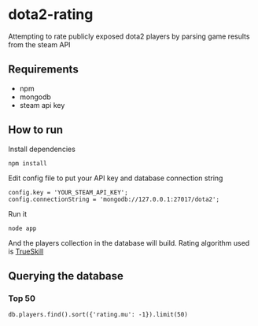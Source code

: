 # dota2-rating

Attempting to rate publicly exposed dota2 players by parsing game results from the steam API

## Requirements
+ npm
+ mongodb
+ steam api key

## How to run
Install dependencies

    npm install

Edit config file to put your API key and database connection string

    config.key = 'YOUR_STEAM_API_KEY';
    config.connectionString = 'mongodb://127.0.0.1:27017/dota2';

Run it

    node app

And the players collection in the database will build. Rating algorithm used is [TrueSkill](https://github.com/izaakschroeder/trueskill)

## Querying the database
### Top 50
    db.players.find().sort({'rating.mu': -1}).limit(50)
